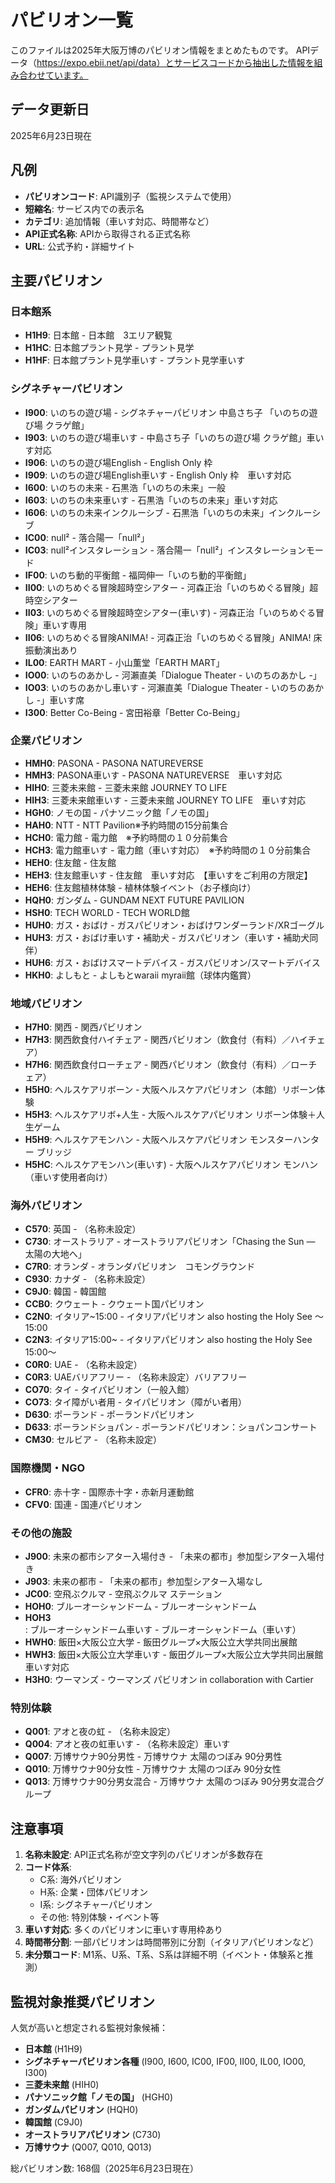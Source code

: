 # パビリオン一覧

このファイルは2025年大阪万博のパビリオン情報をまとめたものです。
APIデータ（https://expo.ebii.net/api/data）とサービスコードから抽出した情報を組み合わせています。

## データ更新日
2025年6月23日現在

## 凡例
- **パビリオンコード**: API識別子（監視システムで使用）
- **短縮名**: サービス内での表示名
- **カテゴリ**: 追加情報（車いす対応、時間帯など）
- **API正式名称**: APIから取得される正式名称
- **URL**: 公式予約・詳細サイト

## 主要パビリオン

### 日本館系
- **H1H9**: 日本館 - 日本館　3エリア観覧
- **H1HC**: 日本館プラント見学 - プラント見学
- **H1HF**: 日本館プラント見学車いす - プラント見学車いす

### シグネチャーパビリオン
- **I900**: いのちの遊び場 - シグネチャーパビリオン 中島さち子 「いのちの遊び場 クラゲ館」
- **I903**: いのちの遊び場車いす - 中島さち子「いのちの遊び場 クラゲ館」車いす対応
- **I906**: いのちの遊び場English - English Only 枠
- **I909**: いのちの遊び場English車いす - English Only 枠　車いす対応
- **I600**: いのちの未来 - 石黒浩「いのちの未来」一般
- **I603**: いのちの未来車いす - 石黒浩「いのちの未来」車いす対応
- **I606**: いのちの未来インクルーシブ - 石黒浩「いのちの未来」インクルーシブ
- **IC00**: null² - 落合陽一「null²」
- **IC03**: null²インスタレーション - 落合陽一「null²」インスタレーションモード
- **IF00**: いのち動的平衡館 - 福岡伸一「いのち動的平衡館」
- **II00**: いのちめぐる冒険超時空シアター - 河森正治「いのちめぐる冒険」超時空シアター
- **II03**: いのちめぐる冒険超時空シアター(車いす) - 河森正治「いのちめぐる冒険」車いす専用
- **II06**: いのちめぐる冒険ANIMA! - 河森正治「いのちめぐる冒険」ANIMA! 床振動演出あり
- **IL00**: EARTH MART - 小山薫堂「EARTH MART」
- **IO00**: いのちのあかし - 河瀨直美「Dialogue Theater - いのちのあかし -」
- **IO03**: いのちのあかし車いす - 河瀨直美「Dialogue Theater - いのちのあかし -」車いす席
- **I300**: Better Co-Being - 宮田裕章「Better Co-Being」

### 企業パビリオン
- **HMH0**: PASONA - PASONA NATUREVERSE
- **HMH3**: PASONA車いす - PASONA NATUREVERSE　車いす対応
- **HIH0**: 三菱未来館 - 三菱未来館 JOURNEY TO LIFE
- **HIH3**: 三菱未来館車いす - 三菱未来館 JOURNEY TO LIFE　車いす対応
- **HGH0**: ノモの国 - パナソニック館「ノモの国」
- **HAH0**: NTT - NTT Pavilion※予約時間の15分前集合
- **HCH0**: 電力館 - 電力館　※予約時間の１０分前集合
- **HCH3**: 電力館車いす - 電力館（車いす対応）　※予約時間の１０分前集合
- **HEH0**: 住友館 - 住友館
- **HEH3**: 住友館車いす - 住友館　車いす対応　【車いすをご利用の方限定】
- **HEH6**: 住友館植林体験 - 植林体験イベント（お子様向け）
- **HQH0**: ガンダム - GUNDAM NEXT FUTURE PAVILION
- **HSH0**: TECH WORLD - TECH WORLD館
- **HUH0**: ガス・おばけ - ガスパビリオン・おばけワンダーランド/XRゴーグル
- **HUH3**: ガス・おばけ車いす・補助犬 - ガスパビリオン（車いす・補助犬同伴）
- **HUH6**: ガス・おばけスマートデバイス - ガスパビリオン/スマートデバイス
- **HKH0**: よしもと - よしもとwaraii myraii館（球体内鑑賞）

### 地域パビリオン
- **H7H0**: 関西 - 関西パビリオン
- **H7H3**: 関西飲食付ハイチェア - 関西パビリオン（飲食付（有料）／ハイチェア）
- **H7H6**: 関西飲食付ローチェア - 関西パビリオン（飲食付（有料）／ローチェア）
- **H5H0**: ヘルスケアリボーン - 大阪ヘルスケアパビリオン（本館）リボーン体験
- **H5H3**: ヘルスケアリボ+人生 - 大阪ヘルスケアパビリオン リボーン体験＋人生ゲーム
- **H5H9**: ヘルスケアモンハン - 大阪ヘルスケアパビリオン モンスターハンター ブリッジ
- **H5HC**: ヘルスケアモンハン(車いす) - 大阪ヘルスケアパビリオン モンハン（車いす使用者向け）

### 海外パビリオン
- **C570**: 英国 - （名称未設定）
- **C730**: オーストラリア - オーストラリアパビリオン「Chasing the Sun ― 太陽の大地へ」
- **C7R0**: オランダ - オランダパビリオン　コモングラウンド
- **C930**: カナダ - （名称未設定）
- **C9J0**: 韓国 - 韓国館
- **CCB0**: クウェート - クウェート国パビリオン
- **C2N0**: イタリア~15:00 - イタリアパビリオン also hosting the Holy See ～15:00
- **C2N3**: イタリア15:00~ - イタリアパビリオン also hosting the Holy See 15:00～
- **C0R0**: UAE - （名称未設定）
- **C0R3**: UAEバリアフリー - （名称未設定）バリアフリー
- **CO70**: タイ - タイパビリオン（一般入館）
- **CO73**: タイ障がい者用 - タイパビリオン（障がい者用）
- **D630**: ポーランド - ポーランドパビリオン
- **D633**: ポーランドショパン - ポーランドパビリオン：ショパンコンサート
- **CM30**: セルビア - （名称未設定）

### 国際機関・NGO
- **CFR0**: 赤十字 - 国際赤十字・赤新月運動館
- **CFV0**: 国連 - 国連パビリオン

### その他の施設
- **J900**: 未来の都市シアター入場付き - 「未来の都市」参加型シアター入場付き
- **J903**: 未来の都市 - 「未来の都市」参加型シアター入場なし
- **JC00**: 空飛ぶクルマ - 空飛ぶクルマ ステーション
- **HOH0**: ブルーオーシャンドーム - ブルーオーシャンドーム
- **HOH3**: ブルーオーシャンドーム車いす - ブルーオーシャンドーム（車いす）
- **HWH0**: 飯田×大阪公立大学 - 飯田グループ×大阪公立大学共同出展館
- **HWH3**: 飯田×大阪公立大学車いす - 飯田グループ×大阪公立大学共同出展館　車いす対応
- **H3H0**: ウーマンズ - ウーマンズ パビリオン in collaboration with Cartier

### 特別体験
- **Q001**: アオと夜の虹 - （名称未設定）
- **Q004**: アオと夜の虹車いす - （名称未設定）車いす
- **Q007**: 万博サウナ90分男性 - 万博サウナ 太陽のつぼみ 90分男性
- **Q010**: 万博サウナ90分女性 - 万博サウナ 太陽のつぼみ 90分女性
- **Q013**: 万博サウナ90分男女混合 - 万博サウナ 太陽のつぼみ 90分男女混合グループ

## 注意事項

1. **名称未設定**: API正式名称が空文字列のパビリオンが多数存在
2. **コード体系**: 
   - C系: 海外パビリオン
   - H系: 企業・団体パビリオン
   - I系: シグネチャーパビリオン
   - その他: 特別体験・イベント等
3. **車いす対応**: 多くのパビリオンに車いす専用枠あり
4. **時間帯分割**: 一部パビリオンは時間帯別に分割（イタリアパビリオンなど）
5. **未分類コード**: M1系、U系、T系、S系は詳細不明（イベント・体験系と推測）

## 監視対象推奨パビリオン

人気が高いと想定される監視対象候補：

- **日本館** (H1H9)
- **シグネチャーパビリオン各種** (I900, I600, IC00, IF00, II00, IL00, IO00, I300)
- **三菱未来館** (HIH0)
- **パナソニック館「ノモの国」** (HGH0)
- **ガンダムパビリオン** (HQH0)
- **韓国館** (C9J0)
- **オーストラリアパビリオン** (C730)
- **万博サウナ** (Q007, Q010, Q013)

総パビリオン数: 168個（2025年6月23日現在）